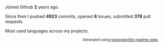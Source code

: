 Joined Github **2** years ago.

Since then I pushed **4923** commits, opened **8** issues, submitted **378** pull requests

Most used languages across my projects:


<p align="right"><sub>Generated using <a href="https://github.com/marketplace/actions/profile-readme-stats">teoxoy/profile-readme-stats</a></sub></p>
